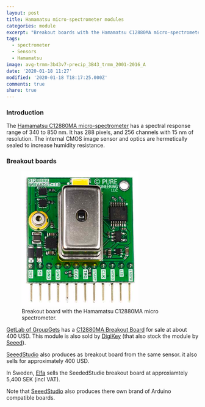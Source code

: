 ```yaml
---
layout: post
title: Hamamatsu micro-spectrometer modules
categories: module
excerpt: "Breakout boards with the Hamamatsu C12880MA micro-spectrometer"
tags:
  - spectrometer
  - Sensors
  - Hamamatsu
image: avg-trmm-3b43v7-precip_3B43_trmm_2001-2016_A
date: '2020-01-18 11:27'
modified: '2020-01-18 T18:17:25.000Z'
comments: true
share: true
---
```


### Introduction

The [Hamamatsu C12880MA micro-spectrometer](https://www.hamamatsu.com/eu/en/product/type/C12880MA/index.html) has a spectral response range of 340 to 850 nm. It has 288 pixels, and 256 channels with 15 nm of resolution. The internal CMOS image sensor and optics are hermetically sealed to increase humidity resistance.

### Breakout boards

<figure>
<img src="../../images/module-hamamatsu-C12880MA-spectrometer.png">
<figcaption> Breakout board with the Hamamatsu C12880MA micro spectrometer.
</figcaption>
</figure>

[GetLab of GroupGets](https://groupgets.com/manufacturers/getlab) has a [C12880MA Breakout Board](https://groupgets.com/manufacturers/getlab/products/c12880ma-breakout-board) for sale at about 400 USD. This module is also sold by [DigiKey](https://www.digikey.se/product-detail/en/groupgets-llc/BO-HAMA-2-C12880MA/2077-BO-HAMA-2-C12880MA-ND/10223724?_ga=2.167694782.107621040.1590226174-761197709.1590226174) (that also stock the module by [Seeed](https://www.digikey.se/product-detail/en/seeed-technology-co-ltd/114991292/114991292-ND/7622897)).

[SeeedStudio](https://www.seeedstudio.com/Hamamatsu-C12880MA-MEMS-u-Spectrometer-and-Breakout-Board-p-2916.html) also produces as breakout board from the same sensor. it also sells for approximately 400 USD.

In Sweden, [Elfa](https://www.elfa.se/sv/hamamatsu-c12880ma-spectrometer-seeed-studio-114991292/p/30118361?gclid=Cj0KCQiA9orxBRD0ARIsAK9JDxSBoZ7hzrF4KpzFqj6pvyNkKLuvUZiM9abn-I-fIz7v3CDZi8Q00rUaAq1HEALw_wcB&%2F%3Fext_cid=shgooaqsesv-P-CSS-Shopping-MainCampaign-DevelopmentBoards-Kits&channel=b2c&ext_cid=shgooaqsesv-blcss&price_gs=5346.25&wt_mc=se.cse.gshop.sv.-&source=googleps&kw=%7Bkeyword%7D) sells the SeededStudie breakout board at approxiamtely 5,400 SEK (incl VAT).

Note that [SeeedStudio](https://www.seeedstudio.com/Seeeduino-XIAO-Arduino-Microcontroller-SAMD21-Cortex-M0+-p-4426.html) also produces there own brand of Arduino compatible boards.
